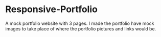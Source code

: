 # Responsive-Portfolio
A mock portfolio website with 3 pages. I made the portfolio have mock images to take place of where the portfolio pictures and links would be.
